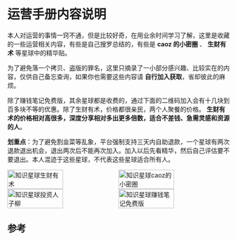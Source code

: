# 运营手册内容说明

本人对运营的事情一窍不通，但是比较好奇，在用业余时间学习了解，这里是收藏的一些运营相关内容，有些是自己搜罗总结的，有些是 **caoz 的小密圈** 、 **生财有术**  等星球中的精华贴。

为了避免落一个拷贝、盗版的罪名，这里只摘录了一小部分感兴趣、比较实在的内容，仅供自己备忘查询，如果你也需要这些内容请 **自行加入获取**，省却彼此的麻烦。

除了赚钱笔记免费版，其余星球都是收费的，通过下面的二维码加入会有十几块到百多块不等的优惠。除了生财有术，价格都很亲民，两个人聚餐的价格。
**生财有术的价格相对高很多，深度分享相对多出更多倍数，适合不差钱、急需灵感和资源的人**。

**划重点**：为了避免割韭菜等乱象，平台强制支持三天内自助退款，一个星球有两次退款退出机会，退出两次后不能再次加入。加入以后先看精华，然后自己评估要不要退出。本人混迹于这些星球，不代表这些星球适合所有人。


<div style="display:flex;flex-direction:row">
<img width="50%" alt="知识星球生财有术" src="https://www.lijiaocn.com/img/xiaomiquan-scys.png"/>
<img width="50%" alt="知识星球caoz的小密圈" src="https://www.lijiaocn.com/img/xiaomiquan-caoz.png"/>
</div>

<div style="display:flex;flex-direction:row">
<img width="50%" alt="知识星球投资人子柳" src="https://www.lijiaocn.com/img/xiaomiquan-ziliu.png"/>
<img width="50%" alt="知识星球赚钱笔记免费版" src="https://www.lijiaocn.com/img/xiaomiquan-money-free.jpeg"/>
</div>

## 参考
